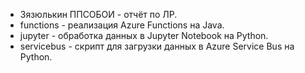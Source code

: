 * Зязюлькин ППСОБОИ - отчёт по ЛР.
* functions - реализация Azure Functions на Java.
* jupyter - обработка данных в Jupyter Notebook на Python.
* servicebus - скрипт для загрузки данных в Azure Service Bus на Python.
